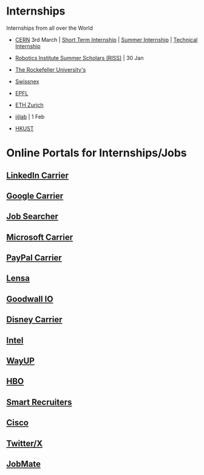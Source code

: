 # Internships
Internships from all over the World


- [CERN](https://careers-at-cern.web.cern.ch/) 3rd March | [Short Term Internship](https://jobs.smartrecruiters.com/CERN/744000018939673-short-term-internship-2025) | [Summer Internship](https://jobs.smartrecruiters.com/CERN/744000024807805-cern-summer-student-programme-2025-member-and-non-member-state-) | [Technical Internship](https://jobs.smartrecruiters.com/CERN/744000030886265-technical-studentship-it-mathematics-robotics-2025-2?trid=c3270850-b100-4fd2-8aad-40a973eec45a)

- [Robotics Institute Summer Scholars (RISS)](https://applygrad.cs.cmu.edu/apply/index.php?domain=38) | 30 Jan

- [The Rockefeller University's](https://surfapplication.rockefeller.edu/)

- [Swissnex](https://swissnex.org/india/)

- [EPFL](https://summer.epfl.ch/)

- [ETH Zurich](https://inf.ethz.ch/studies/summer-research-fellowship/how-to-appy.html)

- [iijlab](https://cfp.iijlab.net/conferences/internship2025/) | 1 Feb

- [HKUST](https://join.hkust.edu.hk/applyugvisiting)



# Online Portals for Internships/Jobs

## [LinkedIn Carrier](https://careers.linkedin.com/apm?selectedFilter=all)

## [Google Carrier](https://www.google.com/about/careers/applications/)

## [Job Searcher](https://jobsearcher.com/)

## [Microsoft Carrier](https://jobs.careers.microsoft.com/global/en/search)

## [PayPal Carrier](https://careers.pypl.com/home/)

## [Lensa](https://lensa.com/)

## [Goodwall IO](https://www.goodwall.io/)

## [Disney Carrier](https://jobs.disneycareers.com/)

## [Intel](https://jobs.intel.com/en)

## [WayUP](https://www.wayup.com/)

## [HBO](https://careers.wbd.com/hbo-jobs)

## [Smart Recruiters](https://jobs.smartrecruiters.com/)

## [Cisco](https://jobs.cisco.com/)

## [Twitter/X](https://careers.x.com/en/university)

## [JobMate](https://entryleveljobs.me/)

